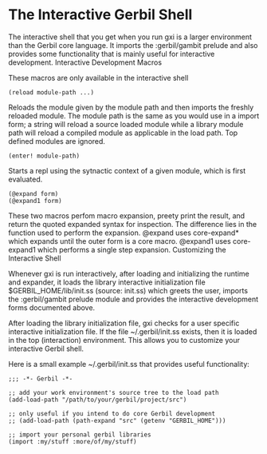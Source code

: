 # The Interactive Gerbil Shell

The interactive shell that you get when you run gxi is a larger environment than the Gerbil core language. It imports the :gerbil/gambit prelude and also provides some functionality that is mainly useful for interactive development.
Interactive Development Macros

These macros are only available in the interactive shell

```
(reload module-path ...)
```

Reloads the module given by the module path and then imports the freshly reloaded module. The module path is the same as you would use in a import form; a string will reload a source loaded module while a library module path will reload a compiled module as applicable in the load path. Top defined modules are ignored.

```
(enter! module-path)
```

Starts a repl using the sytnactic context of a given module, which is first evaluated.

```
(@expand form)
(@expand1 form)
```

These two macros perfom macro expansion, preety print the result, and return the quoted expanded syntax for inspection. The difference lies in the function used to perform the expansion. @expand uses core-expand* which expands until the outer form is a core macro. @expand1 uses core-expand1 which performs a single step expansion.
Customizing the Interactive Shell

Whenever gxi is run interactively, after loading and initializing the runtime and expander, it loads the library interactive initialization file $GERBIL_HOME/lib/init.ss (source: init.ss) which greets the user, imports the :gerbil/gambit prelude module and provides the interactive development forms documented above.

After loading the library initialization file, gxi checks for a user specific interactive initialization file. If the file ~/.gerbil/init.ss exists, then it is loaded in the top (interaction) environment. This allows you to customize your interactive Gerbil shell.

Here is a small example ~/.gerbil/init.ss that provides useful functionality:

```
;;; -*- Gerbil -*-

;; add your work environment's source tree to the load path
(add-load-path "/path/to/your/gerbil/project/src")

;; only useful if you intend to do core Gerbil development
;; (add-load-path (path-expand "src" (getenv "GERBIL_HOME")))

;; import your personal gerbil libraries
(import :my/stuff :more/of/my/stuff)
```